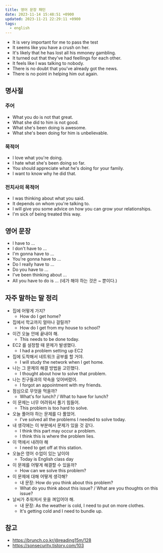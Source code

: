 ```yaml
---
title: 영어 문장 패턴
date: 2023-11-14 15:48:51 +0900
updated: 2023-11-21 22:29:11 +0900
tags:
  - english
---
```


- It is very important for me to pass the test
- It seems like you have a crush on her.
- It's likely that he has lost all his mmoney gambling.
- It turned out that they've had feellings for each other.
- It feels like I was talking to nobody.
- There is no doubt that you've already got the news.
- There is no point in helping him out again.

## 명사절

### 주어

- What you do is not that great. 
- What she did to him is not good.
- What she's been doing is awesome.
- What she's been doing for him is unbelievable.

### 목적어

- I love what you're doing.
- I hate what she's been doing so far.
- You should appreciate what he's doing for your family.
- I want to know why he did that.

### 전치사의 목적어

- I was thinking about what you said.
- It depends on whom you're talking to.
- I will give you some advice on how you can grow your relationships.
- I'm sick of being treated this way.

## 영어 문장

- I have to ...
- I don't have to ...
- I'm gonna have to ...
- You're gonna have to ...
- Do I really have to ...
- Do you have to ...
- I've been thinking about ...
- All you have to do is ... (네가 해야 하는 것은 ~ 뿐이다.)

## 자주 말하는 말 정리

- 집에 어떻게 가지?
	- How do I get home?
- 집에서 학교까지 얼마나 걸릴까?
	- How do I get from my house to school?
- 이건 오늘 안에 끝내야 해.
	- This needs to be done today.
- EC2 를 설정할 때 문제가 발생했다.
	- I had a problem setting up EC2
- 집에 도착해서 네트워크 공부를 할 거야.
	- I will study the network when I get home.
- 나는 그 문제의 해결 방법을 고민했다.
	- I thought about how to solve that problem.
- 나는 친구들과의 약속을 잊어버렸어.
	- I forgot an appointment with my friends.
- 점심으로 무엇을 먹을까?
	- What's for lunch? / What to have for lunch?
- 이 문제는 너무 어려워서 풀기 힘들어.
	- This problem is too hard to solve.
- 오늘 풀어야 하는 문제를 다 풀었어.
	- I've solved all the problems I needed to solve today.
- 내 생각에는 이 부분에서 문제가 있을 것 같다.
	- I think this part may occur a problem.
	- I think this is where the problem lies.
- 이 역에서 내려야 해
	- I need to get off at this station.
- 오늘은 영어 수업이 있는 날이야
	- Today is English class day
- 이 문제를 어떻게 해결할 수 있을까?
	- How can we solve this problem?
- 이 문제에 대해 어떻게 생각해?
	- 내 문장: How do you think about this problem?
	- What do you think about this issue? / What are you thoughts on this issue?
- 날씨가 추워져서 옷을 껴입어야 해.
	- 내 문장: As the weather is cold, I need to put on more clothes.
	- It's getting cold and I need to bundle up.

## 참고

- https://brunch.co.kr/@reading15m/128
- https://sonsecurity.tistory.com/103